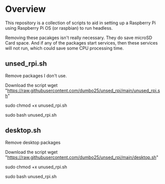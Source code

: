 # Overview
This repository is a collection of scripts to aid in setting up a Raspberry Pi using Raspberry Pi OS (or raspbian) to run headless.

Removing these pacakges isn't really necessary. They do save microSD Card space. And if any of the packages start services, then these services will not run, which could save some CPU processing time.

## unsed_rpi.sh
Remove packages I don't use.

Download the script 
wget "https://raw.githubusercontent.com/dumbo25/unsed_rpi/main/unused_rpi.sh"

sudo chmod +x unused_rpi.sh

sudo bash unused_rpi.sh

## desktop.sh
Remove desktop packages

Download the script 
wget "https://raw.githubusercontent.com/dumbo25/unsed_rpi/main/desktop.sh"

sudo chmod +x unused_rpi.sh

sudo bash unused_rpi.sh
